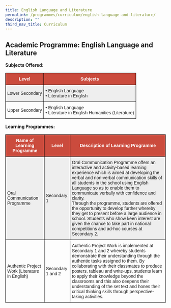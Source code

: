 ```yaml
---
title: English Language and Literature
permalink: /programmes/curriculum/english-language-and-literature/
description: ""
third_nav_title: Curriculum
---
```

Academic Programme: English Language and Literature
---------------------------------------------------

**Subjects Offered:**

<style type="text/css">
.tg  {border-collapse:collapse;border-spacing:0;}
.tg td{border-color:black;border-style:solid;border-width:1px;font-family:Arial, sans-serif;font-size:14px;
  overflow:hidden;padding:10px 5px;word-break:normal;}
.tg th{border-color:black;border-style:solid;border-width:1px;font-family:Arial, sans-serif;font-size:14px;
  font-weight:normal;overflow:hidden;padding:10px 5px;word-break:normal;}
.tg .tg-43yd{background-color:#CB4B3D;color:#FFF;font-weight:bold;text-align:center;vertical-align:middle}
.tg .tg-mgsp{background-color:#EEE;text-align:center;vertical-align:middle}
.tg .tg-r5gp{background-color:#EEE;text-align:left;vertical-align:top}
.tg .tg-nrix{text-align:center;vertical-align:middle}
.tg .tg-0lax{text-align:left;vertical-align:top}
</style>
<table class="tg">
<thead>
  <tr>
    <th class="tg-43yd"><span style="color:#FFF;background-color:#CB4B3D">Level</span></th>
    <th class="tg-43yd"><span style="color:#FFF;background-color:#CB4B3D">Subjects</span></th>
  </tr>
</thead>
<tbody>
  <tr>
    <td class="tg-mgsp">Lower Secondary</td>
    <td class="tg-r5gp"><span style="font-weight:400;font-style:normal">• </span>English Language<br><span style="font-weight:400;font-style:normal">• </span>Literature in English</td>
  </tr>
  <tr>
    <td class="tg-nrix">Upper Secondary</td>
    <td class="tg-0lax"><span style="font-weight:400;font-style:normal">• </span>English Language<br><span style="font-weight:400;font-style:normal">• </span>Literature in English Humanities (Literature)</td>
  </tr>
</tbody>
</table>

**Learning Programmes:**

<style type="text/css">
.tg  {border-collapse:collapse;border-spacing:0;}
.tg td{border-color:black;border-style:solid;border-width:1px;font-family:Arial, sans-serif;font-size:14px;
  overflow:hidden;padding:10px 5px;word-break:normal;}
.tg th{border-color:black;border-style:solid;border-width:1px;font-family:Arial, sans-serif;font-size:14px;
  font-weight:normal;overflow:hidden;padding:10px 5px;word-break:normal;}
.tg .tg-cly1{text-align:left;vertical-align:middle}
.tg .tg-5xw7{background-color:#EEE;color:#1E1E1E;text-align:left;vertical-align:top}
.tg .tg-43yd{background-color:#CB4B3D;color:#FFF;font-weight:bold;text-align:center;vertical-align:middle}
.tg .tg-u1cn{background-color:#EEE;text-align:left;vertical-align:middle}
.tg .tg-ic9l{color:#1E1E1E;text-align:left;vertical-align:top}
</style>
<table class="tg">
<thead>
  <tr>
    <th class="tg-43yd"><span style="color:#FFF;background-color:#CB4B3D">Name of Learning Programme</span></th>
    <th class="tg-43yd"><span style="color:#FFF;background-color:#CB4B3D">Level</span></th>
    <th class="tg-43yd"><span style="color:#FFF;background-color:#CB4B3D">Description of Learning Programme</span></th>
  </tr>
</thead>
<tbody>
  <tr>
    <td class="tg-u1cn">Oral Communication Programme</td>
    <td class="tg-u1cn">Secondary 1</td>
    <td class="tg-5xw7"><span style="font-weight:400;color:#1E1E1E">Oral Communication Programme offers an interactive and activity-based learning experience which is aimed at developing the verbal and non-verbal communication skills of all students in the school using English Language so as to enable them to communicate verbally with confidence and clarity.</span><br><span style="font-weight:400;color:#1E1E1E">Through the programme, students are offered the opportunity to develop further whereby they get to present before a large audience in school. Students who show keen interest are given the chance to take part in national competitions and ad-hoc courses at Secondary 2.</span></td>
  </tr>
  <tr>
    <td class="tg-cly1">Authentic Project Work (Literature in English)</td>
    <td class="tg-cly1">Secondary 1 and 2</td>
    <td class="tg-ic9l"><span style="font-weight:400;color:#1E1E1E">Authentic Project Work is implemented at Secondary 1 and 2 whereby students demonstrate their understanding through the authentic tasks assigned to them. By collaborating with their classmates to produce posters, tableau and write-ups, students learn to apply their knowledge beyond the classrooms and this also deepens their understanding of the set text and hones their critical thinking skills through perspective-taking activities.</span></td>
  </tr>
</tbody>
</table>